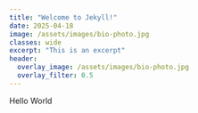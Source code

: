 ```yaml
---
title: "Welcome to Jekyll!"
date: 2025-04-18
image: /assets/images/bio-photo.jpg
classes: wide
excerpt: "This is an excerpt"
header:
  overlay_image: /assets/images/bio-photo.jpg
  overlay_filter: 0.5
---
```


Hello World
